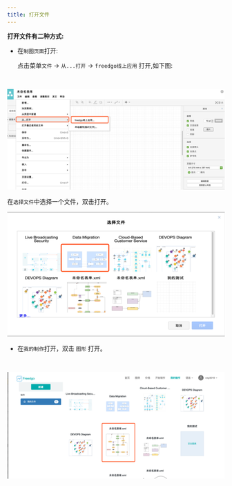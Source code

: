 ```yaml
---
title: 打开文件
---
```

**打开文件有二种方式:**
+ 在`制图页面`打开:

  点击菜单`文件` -> `从...打开` -> `freedgo线上应用` 打开,如下图:
  
<br/>

![freedgo线上应用页面](/public/themes/freedgo/open_file.png "freedgo线上应用页面")

  在`选择文件`中选择一个文件，双击打开。
  

![线上文件列表](/public/themes/freedgo/open_file1.png "线上文件列表")

+ 	在`我的制作`打开，双击 `图形` 打开。
<br/>

![我的制图列表](/public/themes/freedgo/open_file3.png "我的制图列表")

